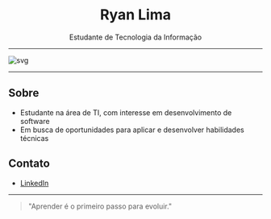 <h1 align="center">Ryan Lima</h1>

<p align="center">
  Estudante de Tecnologia da Informação
</p>

---

![svg](https://raw.githubusercontent.com/yoshi389111/github-profile-3d-contrib/main/docs/demo/profile-night-rainbow.svg)

---

## Sobre

- Estudante na área de TI, com interesse em desenvolvimento de software
- Em busca de oportunidades para aplicar e desenvolver habilidades técnicas

## Contato

- [LinkedIn](https://www.linkedin.com/in/ryan-lima-ferreira-705149317/)

---

> "Aprender é o primeiro passo para evoluir."
